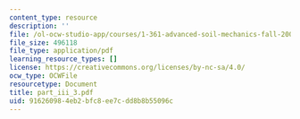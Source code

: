 ```yaml
---
content_type: resource
description: ''
file: /ol-ocw-studio-app/courses/1-361-advanced-soil-mechanics-fall-2004/916260984eb2bfc8ee7cdd8b8b55096c_part_iii_3.pdf
file_size: 496118
file_type: application/pdf
learning_resource_types: []
license: https://creativecommons.org/licenses/by-nc-sa/4.0/
ocw_type: OCWFile
resourcetype: Document
title: part_iii_3.pdf
uid: 91626098-4eb2-bfc8-ee7c-dd8b8b55096c
---
```

